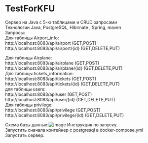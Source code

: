 # TestForKFU
Сервер на Java с 5-ю таблицами и CRUD запросами  <br />
Технологии Java, PostgreSQL, Hibirnate , Spring, maven  <br />
Запросы: <br />
Для таблицы Airport_info: <br />
http://localhost:8083/api/airport                (GET,POST) <br />
http://localhost:8083/api/airport/{id}           (GET,DELETE,PUT) <br />

Для таблицы Airplane: <br />
http://localhost:8083/api/airplane                (GET,POST) <br />
http://localhost:8083/api/airplane/{id}           (GET,DELETE,PUT) <br />
Для таблицы tickets_information: <br />
http://localhost:8083/api/tickets                (GET,POST) <br />
http://localhost:8083/api/tickets/{id}           (GET,DELETE,PUT) <br />
для таблицы users: <br />
http://localhost:8083/api/user              (GET,POST) <br />
http://localhost:8083/api/user/{id}           (GET,DELETE,PUT) <br />
Для таблицы privilege: <br />
http://localhost:8083/api/privilege                (GET,POST) <br />
http://localhost:8083/api/privilege/{id}           (GET,DELETE,PUT) <br />

Схема базы данных:![image](https://user-images.githubusercontent.com/93660848/202805447-e4e64ae1-3a2a-4ded-a55a-967d9f7b192a.png)
Инструкция по запуску.  <br />
Запустить сначала контейнер с postgresql в docker-compose.yml <br />
Запустить сервер. <br />
